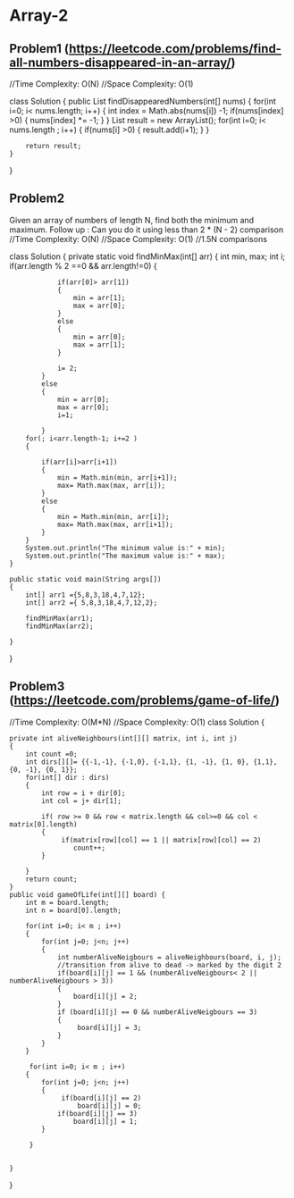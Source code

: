 # Array-2

## Problem1 (https://leetcode.com/problems/find-all-numbers-disappeared-in-an-array/)

//Time Complexity: O(N)
//Space Complexity: O(1)

class Solution {
    public List<Integer> findDisappearedNumbers(int[] nums) {
        for(int i=0; i< nums.length; i++)
        {
            int index = Math.abs(nums[i]) -1;
            if(nums[index] >0)
            {
                nums[index] *= -1;
            }
        }
        List<Integer> result = new ArrayList<Integer>();
        for(int i=0; i< nums.length ; i++)
        {
            if(nums[i] >0)
            {
                result.add(i+1);
            }
        }
        
        return result;
    }
}

## Problem2
Given an array of numbers of length N, find both the minimum and maximum. Follow up : Can you do it using less than 2 * (N - 2) comparison
//Time Complexity: O(N)
//Space Complexity: O(1)
//1.5N comparisons 

class Solution
{
    private static void findMinMax(int[] arr)
    {
        int min, max;
        int i;
        if(arr.length % 2 ==0 && arr.length!=0)
            {
                
                if(arr[0]> arr[1])
                {
                    min = arr[1];
                    max = arr[0];
                }
                else
                {
                    min = arr[0];
                    max = arr[1];
                }

                i= 2;
            }
            else
            {
                min = arr[0];
                max = arr[0];
                i=1;

            }
        for(; i<arr.length-1; i+=2 )
        {
            
            if(arr[i]>arr[i+1])
            {
                min = Math.min(min, arr[i+1]);
                max= Math.max(max, arr[i]);
            }
            else
            {
                min = Math.min(min, arr[i]);
                max= Math.max(max, arr[i+1]);
            }
        }
        System.out.println("The minimum value is:" + min);
        System.out.println("The maximum value is:" + max);
    }

    public static void main(String args[])
    {
        int[] arr1 ={5,8,3,18,4,7,12};
        int[] arr2 ={ 5,8,3,18,4,7,12,2};

        findMinMax(arr1);
        findMinMax(arr2);

    }
}




## Problem3 (https://leetcode.com/problems/game-of-life/)
//Time Complexity: O(M*N)
//Space Complexity: O(1)
class Solution {
    
    private int aliveNeighbours(int[][] matrix, int i, int j)
    {
        int count =0;
        int dirs[][]= {{-1,-1}, {-1,0}, {-1,1}, {1, -1}, {1, 0}, {1,1}, {0, -1}, {0, 1}};
        for(int[] dir : dirs)
        {
            int row = i + dir[0];
            int col = j+ dir[1];
            
            if( row >= 0 && row < matrix.length && col>=0 && col < matrix[0].length)
            {
                 if(matrix[row][col] == 1 || matrix[row][col] == 2)
                    count++;
            }
           
        }
        return count;
    }
    public void gameOfLife(int[][] board) {
        int m = board.length;
        int n = board[0].length;
        
        for(int i=0; i< m ; i++)
        {
            for(int j=0; j<n; j++)
            {
                int numberAliveNeigbours = aliveNeighbours(board, i, j);
                //transition from alive to dead -> marked by the digit 2 
                if(board[i][j] == 1 && (numberAliveNeigbours< 2 || numberAliveNeigbours > 3))
                {
                    board[i][j] = 2;
                }
                if (board[i][j] == 0 && numberAliveNeigbours == 3)
                {
                     board[i][j] = 3;
                }
            } 
        }
        
         for(int i=0; i< m ; i++)
        {
            for(int j=0; j<n; j++)
            {
                 if(board[i][j] == 2)
                     board[i][j] = 0;
                if(board[i][j] == 3)
                    board[i][j] = 1;
            }
             
         }
        
        
    }
}